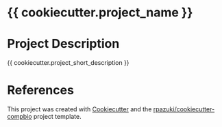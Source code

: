 # {{ cookiecutter.project_name }}

# Project Description

{{ cookiecutter.project_short_description }}

# References

This project was created with [Cookiecutter](https://github.com/cookiecutter/cookiecutter) and the [rpazuki/cookiecutter-compbio](https://github.com/rpazuki/cookiecutter-compbio) project template.
